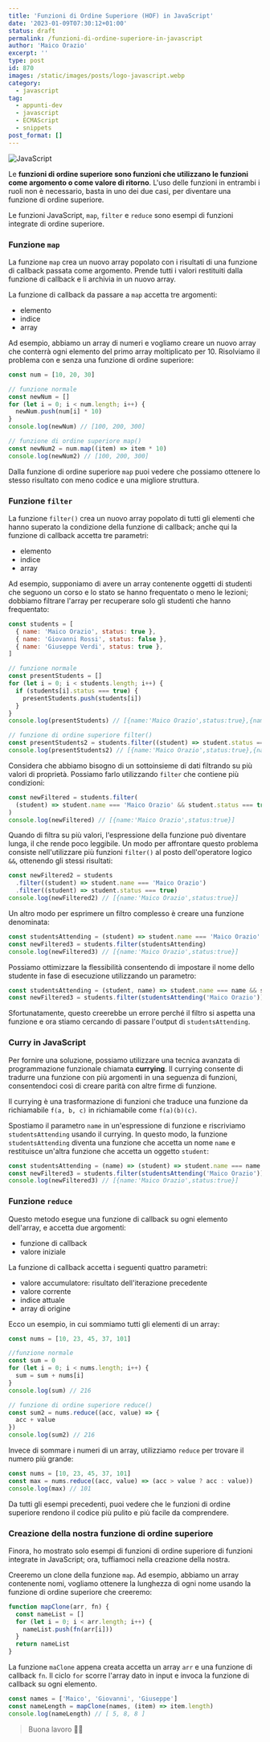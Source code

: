 ```yaml
---
title: 'Funzioni di Ordine Superiore (HOF) in JavaScript'
date: '2023-01-09T07:30:12+01:00'
status: draft
permalink: /funzioni-di-ordine-superiore-in-javascript
author: 'Maico Orazio'
excerpt: ''
type: post
id: 870
images: /static/images/posts/logo-javascript.webp
category:
  - javascript
tag:
  - appunti-dev
  - javascript
  - ECMAScript
  - snippets
post_format: []
---
```


![JavaScript](/static/images/posts/logo-javascript.webp)

Le **funzioni di ordine superiore sono funzioni che utilizzano le funzioni come argomento o come valore di ritorno**.
L'uso delle funzioni in entrambi i ruoli non è necessario, basta in uno dei due casi, per diventare una funzione di
ordine superiore.

Le funzioni JavaScript, `map`, `filter` e `reduce` sono esempi di funzioni integrate di ordine superiore.

### Funzione `map`

La funzione `map` crea un nuovo array popolato con i risultati di una funzione di callback passata come argomento.
Prende tutti i valori restituiti dalla funzione di callback e li archivia in un nuovo array.

La funzione di callback da passare a `map` accetta tre argomenti:

- elemento
- indice
- array

Ad esempio, abbiamo un array di numeri e vogliamo creare un nuovo array che conterrà ogni elemento del primo array
moltiplicato per 10. Risolviamo il problema con e senza una funzione di ordine superiore:

```javascript
const num = [10, 20, 30]

// funzione normale
const newNum = []
for (let i = 0; i < num.length; i++) {
  newNum.push(num[i] * 10)
}
console.log(newNum) // [100, 200, 300]

// funzione di ordine superiore map()
const newNum2 = num.map((item) => item * 10)
console.log(newNum2) // [100, 200, 300]
```

Dalla funzione di ordine superiore `map` puoi vedere che possiamo ottenere lo stesso risultato con meno codice e una
migliore struttura.

### Funzione `filter`

La funzione `filter()` crea un nuovo array popolato di tutti gli elementi che hanno superato la condizione della
funzione di callback; anche qui la funzione di callback accetta tre parametri:

- elemento
- indice
- array

Ad esempio, supponiamo di avere un array contenente oggetti di studenti che seguono un corso e lo stato se hanno
frequentato o meno le lezioni; dobbiamo filtrare l'array per recuperare solo gli studenti che hanno frequentato:

```javascript
const students = [
  { name: 'Maico Orazio', status: true },
  { name: 'Giovanni Rossi', status: false },
  { name: 'Giuseppe Verdi', status: true },
]

// funzione normale
const presentStudents = []
for (let i = 0; i < students.length; i++) {
  if (students[i].status === true) {
    presentStudents.push(students[i])
  }
}
console.log(presentStudents) // [{name:'Maico Orazio',status:true},{name:'Giuseppe Verdi',status:true}]

// funzione di ordine superiore filter()
const presentStudents2 = students.filter((student) => student.status === true)
console.log(presentStudents2) // [{name:'Maico Orazio',status:true},{name:'Giuseppe Verdi',status:true}]
```

Considera che abbiamo bisogno di un sottoinsieme di dati filtrando su più valori di proprietà. Possiamo farlo utilizzando
`filter` che contiene più condizioni:

```javascript
const newFiltered = students.filter(
  (student) => student.name === 'Maico Orazio' && student.status === true
)
console.log(newFiltered) // [{name:'Maico Orazio',status:true}]
```

Quando di filtra su più valori, l'espressione della funzione può diventare lunga, il che rende poco leggibile. Un modo
per affrontare questo problema consiste nell'utilizzare più funzioni `filter()` al posto dell'operatore
logico `&&`, ottenendo gli stessi risultati:

```javascript
const newFiltered2 = students
  .filter((student) => student.name === 'Maico Orazio')
  .filter((student) => student.status === true)
console.log(newFiltered2) // [{name:'Maico Orazio',status:true}]
```

Un altro modo per esprimere un filtro complesso è creare una funzione denominata:

```javascript
const studentsAttending = (student) => student.name === 'Maico Orazio' && student.status === true
const newFiltered3 = students.filter(studentsAttending)
console.log(newFiltered3) // [{name:'Maico Orazio',status:true}]
```

Possiamo ottimizzare la flessibilità consentendo di impostare il nome dello studente in fase di esecuzione utilizzando
un parametro:

```javascript
const studentsAttending = (student, name) => student.name === name && student.status === true
const newFiltered3 = students.filter(studentsAttending('Maico Orazio')) // Error
```

Sfortunatamente, questo creerebbe un errore perché il filtro si aspetta una funzione e ora stiamo cercando di passare
l'output di `studentsAttending`.

### Curry in JavaScript

Per fornire una soluzione, possiamo utilizzare una tecnica avanzata di programmazione funzionale chiamata **currying**.
Il currying consente di tradurre una funzione con più argomenti in una seguenza di funzioni, consentendoci così di
creare parità con altre firme di funzione.

Il currying è una trasformazione di funzioni che traduce una funzione da richiamabile `f(a, b, c)` in richiamabile
come `f(a)(b)(c)`.

Spostiamo il parametro `name` in un'espressione di funzione e riscriviamo `studentsAttending` usando il currying. In
questo modo, la funzione `studentsAttending` diventa una funzione che accetta un nome `name` e restituisce un'altra
funzione che accetta un oggetto `student`:

```javascript
const studentsAttending = (name) => (student) => student.name === name && student.status === true
const newFiltered3 = students.filter(studentsAttending('Maico Orazio'))
console.log(newFiltered3) // [{name:'Maico Orazio',status:true}]
```

### Funzione `reduce`

Questo metodo esegue una funzione di callback su ogni elemento dell'array, e accetta due argomenti:

- funzione di callback
- valore iniziale

La funzione di callback accetta i seguenti quattro parametri:

- valore accumulatore: risultato dell'iterazione precedente
- valore corrente
- indice attuale
- array di origine

Ecco un esempio, in cui sommiamo tutti gli elementi di un array:

```javascript
const nums = [10, 23, 45, 37, 101]

//funzione normale
const sum = 0
for (let i = 0; i < nums.length; i++) {
  sum = sum + nums[i]
}
console.log(sum) // 216

// funzione di ordine superiore reduce()
const sum2 = nums.reduce((acc, value) => {
  acc + value
})
console.log(sum2) // 216
```

Invece di sommare i numeri di un array, utilizziamo `reduce` per trovare il numero più grande:

```javascript
const nums = [10, 23, 45, 37, 101]
const max = nums.reduce((acc, value) => (acc > value ? acc : value))
console.log(max) // 101
```

Da tutti gli esempi precedenti, puoi vedere che le funzioni di ordine superiore rendono il codice più pulito e più
facile da comprendere.

### Creazione della nostra funzione di ordine superiore

Finora, ho mostrato solo esempi di funzioni di ordine superiore di funzioni integrate in JavaScript; ora, tuffiamoci
nella creazione della nostra.

Creeremo un clone della funzione `map`. Ad esempio, abbiamo un array contenente nomi, vogliamo ottenere la lunghezza
di ogni nome usando la funzione di ordine superiore che creeremo:

```javascript
function mapClone(arr, fn) {
  const nameList = []
  for (let i = 0; i < arr.length; i++) {
    nameList.push(fn(arr[i]))
  }
  return nameList
}
```

La funzione `maClone` appena creata accetta un array `arr` e una funzione di callback `fn`. Il ciclo `for` scorre
l'array dato in input e invoca la funzione di callback su ogni elemento.

```javascript
const names = ['Maico', 'Giovanni', 'Giuseppe']
const nameLength = mapClone(names, (item) => item.length)
console.log(nameLength) // [ 5, 8, 8 ]
```

> Buona lavoro 👨‍💻
